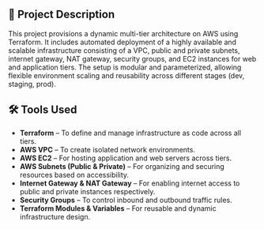 ## 📄 Project Description

This project provisions a dynamic multi-tier architecture on AWS using Terraform. It includes automated deployment of a highly available and scalable infrastructure consisting of a VPC, public and private subnets, internet gateway, NAT gateway, security groups, and EC2 instances for web and application tiers. The setup is modular and parameterized, allowing flexible environment scaling and reusability across different stages (dev, staging, prod).

## 🛠️ Tools Used

- **Terraform** – To define and manage infrastructure as code across all tiers.
- **AWS VPC** – To create isolated network environments.
- **AWS EC2** – For hosting application and web servers across tiers.
- **AWS Subnets (Public & Private)** – For organizing and securing resources based on accessibility.
- **Internet Gateway & NAT Gateway** – For enabling internet access to public and private instances respectively.
- **Security Groups** – To control inbound and outbound traffic rules.
- **Terraform Modules & Variables** – For reusable and dynamic infrastructure design.
